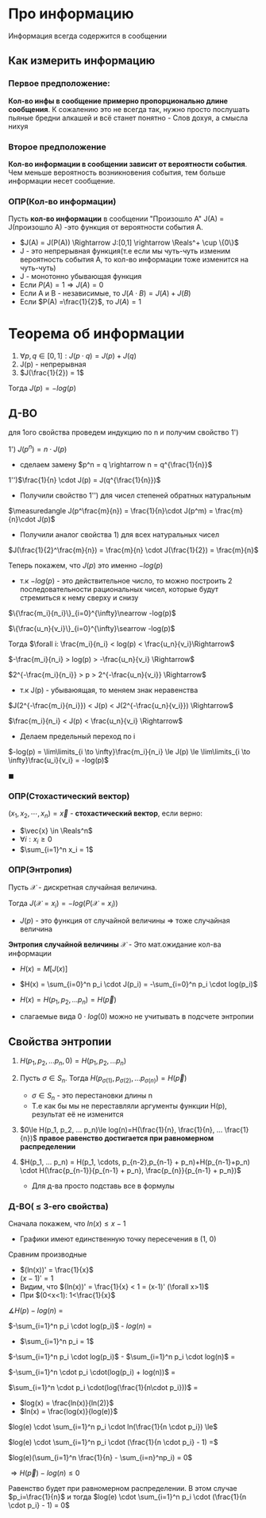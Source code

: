 # Про информацию

Информация всегда содержится в сообщении

## Как измерить информацию

### Первое предположение:

**Кол-во инфы в сообщение примерно пропорционально длине сообщения**. К сожалению это не всегда так, нужно просто послушать пьяные бредни алкашей и всё станет понятно - Слов дохуя, а смысла нихуя

### Второе предположение

**Кол-во информации в сообщении зависит от вероятности события**. Чем меньше вероятность возникновения события, тем больше информации несет сообщение. 

### ОПР(Кол-во информации)
Пусть **кол-во информации** в сообщении "Произошло A" J(A) = J(произошло A) -это функция от вероятности события A.

* $J(A) = J(P(A)) \Rightarrow J:[0,1] \rightarrow \Reals^+ \cup \{0\}$
* J - это непрерывная функция(т.е если мы чуть-чуть изменим вероятность события A, то кол-во информации тоже изменится на чуть-чуть)
* J - монотонно убывающая функция
* Если $P(A) = 1 \Rightarrow J(A)=0$
* Если A и B - независимые, то $J(A \cdot B) = J(A) + J(B)$
* Если $P(A) =\frac{1}{2}$, то $J(A)=1$ 

# Теорема об информации

1. $\forall p,q \in [0,1]: J(p\cdot q) = J(p)+J(q)$
2. J(p) - непрерывная
3. $J(\frac{1}{2}) = 1$

Тогда $J(p) = -log(p)$

## Д-ВО
для 1ого свойства проведем индукцию по n и получим свойство 1')   

1') $J(p^n) = n\cdot J(p)$

* сделаем замену $p^n = q \rightarrow n = q^{\frac{1}{n}}$

1'')$\frac{1}{n} \cdot J(p) = J(q^{\frac{1}{n}})$ 

* Получили свойство 1'') для чисел степеней обратных натуральным

$\measuredangle J(p^\frac{m}{n}) = \frac{1}{n}\cdot J(p^m) = \frac{m}{n}\cdot J(p)$

* Получили аналог свойства 1) для всех натуральных чисел

$J(\frac{1}{2}^\frac{m}{n}) =  \frac{m}{n} \cdot J(\frac{1}{2}) = \frac{m}{n}$

Теперь покажем, что $J(p)$ это именно $-log(p)$

* т.к $-log(p)$ - это действительное число, то можно построить 2 последовательности рациональных чисел, которые будут стремиться к нему сверху и снизу

$\{\frac{m_i}{n_i}\}_{i=0}^{\infty}\nearrow -log(p)$


$\{\frac{u_n}{v_i}\}_{i=0}^{\infty}\searrow -log(p)$

Тогда $\forall i: \frac{m_i}{n_i} < log(p) < \frac{u_n}{v_i}\Rightarrow$ 

$-\frac{m_i}{n_i} > log(p) > -\frac{u_n}{v_i} \Rightarrow$

$2^{-\frac{m_i}{n_i}} > p > 2^{-\frac{u_n}{v_i}} \Rightarrow$

* т.к J(p) - убываюящая, то меняем знак неравенства

$J(2^{-\frac{m_i}{n_i}}) < J(p) < J(2^{-\frac{u_n}{v_i}}) \Rightarrow$


$\frac{m_i}{n_i} < J(p) < \frac{u_n}{v_i} \Rightarrow$

* Делаем предельный переход по i

$-log(p) = \lim\limits_{i \to \infty}\frac{m_i}{n_i} \le J(p) \le \lim\limits_{i \to \infty}\frac{u_i}{v_i} = -log(p)$

$\blacksquare$

### ОПР(Стохастический вектор)

$(x_1, x_2, \cdots, x_n) = \vec{x}$ - **стохастический вектор**, если верно:
* $\vec{x} \in \Reals^n$
* $\forall i: x_i \ge 0$
* $\sum_{i=1}^n x_i = 1$

### ОПР(Энтропия)

Пусть $\mathcal{X}$ - дискретная случайная величина. 

Тогда $J(\mathcal{X} = x_i) = -log(P(\mathcal{X} = x_i))$

* $J(p)$ - это функция от случайной величины $\Rightarrow$ тоже случайная величина

**Энтропия случайной величины** $\mathcal{X}$ - Это мат.ожидание кол-ва информации

* $H(x) = M[J(x)]$ 

* $H(x) = \sum_{i=0}^n p_i \cdot J(p_i) = -\sum_{i=0}^n p_i \cdot log(p_i)$

* $H(x) = H(p_1, p_2, ... p_n) = H(\vec{p})$

* слагаемые вида $0\cdot log(0)$ можно не учитывать в подсчете энтропии


## Cвойства энтропии
1. $H(p_1, p_2, ... p_n, 0) =  H(p_1, p_2, ... p_n)$

2. Пусть $\sigma \in S_n$. Тогда $H(p_{\sigma(1)}, p_{\sigma(2)}, ... p_{\sigma(n)}) = H(\vec{p})$
   * $\sigma \in S_n$ - это перестановки длины n
   * Т.е как бы мы не переставляли аргументы функции H(p), результат её не изменится
3. $0\le H(p_1, p_2, ... p_n)\le log(n)=H(\frac{1}{n}, \frac{1}{n}, ... \frac{1}{n})$ **правое равенство достигается при равномерном распределении**

4. $H(p_1, ... p_n) = H(p_1, \cdots, p_{n-2},p_{n-1} + p_n)+H(p_{n-1}+p_n) \cdot H(\frac{p_{n-1}}{p_{n-1} + p_n}, \frac{p_{n}}{p_{n-1} + p_n})$
   * Для д-ва просто подставь все в формулы

### Д-ВО( $\le$ 3-его свойства)
Сначала покажем, что $ln(x) \le x-1$

* Графики имеют единственную точку пересечения в (1, 0)

Сравним производные
* $(ln(x))' = \frac{1}{x}$
* $(x-1)' = 1$
* Видим, что $(ln(x))' = \frac{1}{x} < 1 = (x-1)' (\forall x>1)$
* При $(0<x<1): 1<\frac{1}{x}$

$\measuredangle H(p)-log(n)$ =

$-\sum_{i=1}^n p_i \cdot log(p_i)$ - $log(n)$ = 

* $\sum_{i=1}^n p_i = 1$

$-\sum_{i=1}^n p_i \cdot log(p_i)$ - $\sum_{i=1}^n p_i \cdot log(n)$ = 

$-\sum_{i=1}^n \cdot p_i \cdot(log(p_i) + log(n))$ =

$\sum_{i=1}^n \cdot p_i \cdot(log(\frac{1}{n\cdot p_i}))$ =

* $log(x) = \frac{ln(x)}{ln(2)}$
* $ln(x) = \frac{log(x)}{log(e)}$

$log(e) \cdot \sum_{i=1}^n p_i \cdot ln(\frac{1}{n \cdot p_i}) \le$

$log(e) \cdot \sum_{i=1}^n p_i \cdot (\frac{1}{n \cdot p_i} - 1) =$
  
$log(e)(\sum_{i=1}^n \frac{1}{n} - \sum_{i=n}^np_i) = 0$

$\Rightarrow H(\vec{p}) - log(n) \le 0$

Равенство будет при равномерном распределении. В этом случае $p_i=\frac{1}{n}$ и тогда $log(e) \cdot \sum_{i=1}^n p_i \cdot (\frac{1}{n \cdot p_i} - 1) = 0$